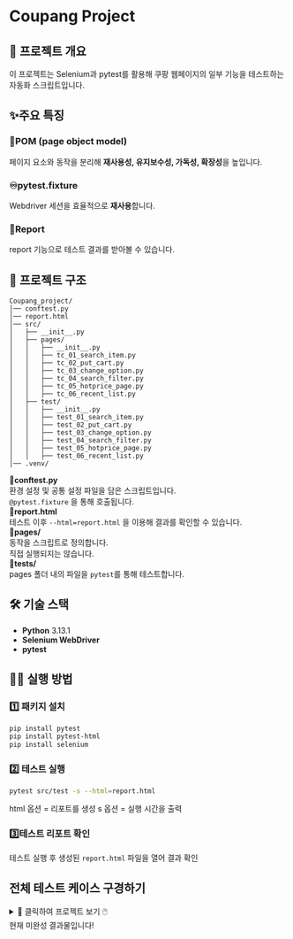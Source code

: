 # Coupang Project

## 📌 프로젝트 개요
이 프로젝트는 Selenium과 pytest를 활용해 쿠팡 웹페이지의 일부 기능을 테스트하는 자동화 스크립트입니다.

## ✨주요 특징
### 📄POM (page object model)
페이지 요소와 동작을 분리해 **재사용성, 유지보수성, 가독성, 확장성**을 높입니다.
### ♾️pytest.fixture
Webdriver 세션을 효율적으로 **재사용**합니다.
### 📝Report
report 기능으로 테스트 결과를 받아볼 수 있습니다.

## 📂 프로젝트 구조
```plaintext
Coupang_project/
│── conftest.py
│── report.html
│── src/
│   ├── __init__.py
│   ├── pages/
│   │   ├── __init__.py
│   │   ├── tc_01_search_item.py
│   │   ├── tc_02_put_cart.py
│   │   ├── tc_03_change_option.py
│   │   ├── tc_04_search_filter.py
│   │   ├── tc_05_hotprice_page.py
│   │   ├── tc_06_recent_list.py
│   ├── test/
│   │   ├── __init__.py
│   │   ├── test_01_search_item.py
│   │   ├── test_02_put_cart.py
│   │   ├── test_03_change_option.py
│   │   ├── test_04_search_filter.py
│   │   ├── test_05_hotprice_page.py
│   │   ├── test_06_recent_list.py
│── .venv/
```
📄**conftest.py**<br>
환경 설정 및 공통 설정 파일을 담은 스크립트입니다. <br>
`@pytest.fixture` 을 통해 호출됩니다. <br>
📄**report.html**<br>
테스트 이후 `--html=report.html` 을 이용해 결과를 확인할 수 있습니다.<br>
📂**pages/**<br>
동작을 스크립트로 정의합니다.<br> 
직접 실행되지는 않습니다.<br>
📂**tests/**<br>
pages 폴더 내의 파일을 `pytest`를 통해 테스트합니다.
## 🛠 기술 스택
- **Python** 3.13.1
- **Selenium WebDriver**
- **pytest**

## 🏃‍♂️ 실행 방법

### 1️⃣ 패키지 설치
```bash
pip install pytest
pip install pytest-html
pip install selenium
```

### 2️⃣ 테스트 실행
```bash
pytest src/test -s --html=report.html
```
html 옵션 = 리포트를 생성
s 옵션 = 실행 시간을 출력
### 3️⃣테스트 리포트 확인
테스트 실행 후 생성된 `report.html` 파일을 열어 결과 확인

## 전체 테스트 케이스 구경하기

<details>
   <summary> 📌 클릭하여 프로젝트 보기 🖱️ </summary>

 ## 👷 상품 검색 기능 테스트 <br>
### Description
웹 크롬으로 접속 후 검색 기능 정상 작동 여부 확인 <br>
### Steps
Step 1. 쿠팡 로그인 전 페이지 -> "노트북" 검색 <br>
1. 검색 element 선택 -> "노트북" 키 입력 및 보내기
2. 화면 내 top 5 물품 리스트 저장 -> before result

Step 2. 쿠팡 로그인 후 페이지 -> "노트북" 검색 <br>
1. 로그인 기능 사용
2. 검색 element 선택 -> "노트북" 키 입력 및 보내기
3. 화면 내 top 5 물품 리스트 저장 -> after result

Step 3. 특이사항 여부 확인
1. before result와 after result 리스트 정렬 후 확인

### ExpectedResult
아래 조건 모두 충족 시 Pass
1. before result와 after result 결과가 1개 이상 동일
2. before result와 after result 결과 내 3개 이상 "노트북" 키워드 소유

### Priority
높음

### Pages 내 구현
1. 로그인 기능<br> 
personal_info.py에서 아이디, 비밀번호 데이터를 import한다.<br>
2. 검색 element
3. 로그인 페이지 url

</details>
현재 미완성 결과물입니다!